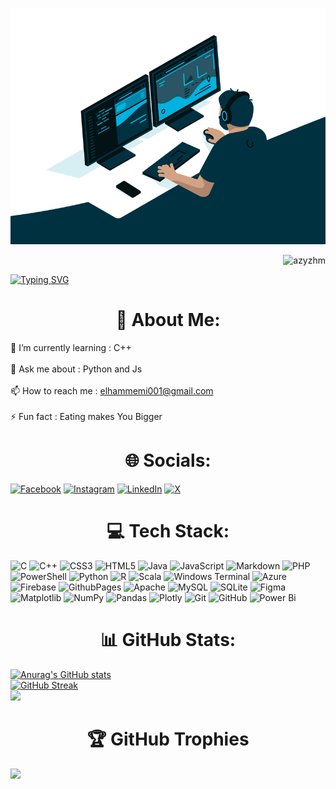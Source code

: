 ![github](assets/github.gif)
<p align="right"> <img src="https://komarev.com/ghpvc/?username=azyzhm&label=Profile%20views&color=0e75b6&style=flat" alt="azyzhm" /> </p>

[![Typing SVG](https://readme-typing-svg.demolab.com?font=Fira+Code&size=30&pause=1000&center=true&vCenter=true&random=false&width=1000&height=100&lines=Hi+%2C+I'm+Azyz;Data+Analyst+%26+AI+enthusiast)](https://git.io/typing-svg)

# <h1 align="center">💫 About Me:</h1>

🌱 I’m currently learning : C++<br><br>💬 Ask me about : Python and Js<br><br>📫 How to reach me : elhammemi001@gmail.com<br><br>⚡ Fun fact : Eating makes You Bigger


## <h1 align="center">🌐 Socials:</h1>
<span align="center">[![Facebook](https://img.shields.io/badge/Facebook-%231877F2.svg?logo=Facebook&logoColor=white)](https://facebook.com/hammemiazyz) [![Instagram](https://img.shields.io/badge/Instagram-%23E4405F.svg?logo=Instagram&logoColor=white)](https://instagram.com/hammemiazyz) [![LinkedIn](https://img.shields.io/badge/LinkedIn-%230077B5.svg?logo=linkedin&logoColor=white)](https://linkedin.com/in/mohammed-aziz-hammemi-696b78263) [![X](https://img.shields.io/badge/X-black.svg?logo=X&logoColor=white)](https://x.com/MICoRaZoN0)</span>

# <h1 align="center">💻 Tech Stack:</h1>
![C](https://img.shields.io/badge/c-%2300599C.svg?style=for-the-badge&logo=c&logoColor=white) ![C++](https://img.shields.io/badge/c++-%2300599C.svg?style=for-the-badge&logo=c%2B%2B&logoColor=white) ![CSS3](https://img.shields.io/badge/css3-%231572B6.svg?style=for-the-badge&logo=css3&logoColor=white) ![HTML5](https://img.shields.io/badge/html5-%23E34F26.svg?style=for-the-badge&logo=html5&logoColor=white) ![Java](https://img.shields.io/badge/java-%23ED8B00.svg?style=for-the-badge&logo=openjdk&logoColor=white) ![JavaScript](https://img.shields.io/badge/javascript-%23323330.svg?style=for-the-badge&logo=javascript&logoColor=%23F7DF1E) ![Markdown](https://img.shields.io/badge/markdown-%23000000.svg?style=for-the-badge&logo=markdown&logoColor=white) ![PHP](https://img.shields.io/badge/php-%23777BB4.svg?style=for-the-badge&logo=php&logoColor=white) ![PowerShell](https://img.shields.io/badge/PowerShell-%235391FE.svg?style=for-the-badge&logo=powershell&logoColor=white) ![Python](https://img.shields.io/badge/python-3670A0?style=for-the-badge&logo=python&logoColor=ffdd54) ![R](https://img.shields.io/badge/r-%23276DC3.svg?style=for-the-badge&logo=r&logoColor=white) ![Scala](https://img.shields.io/badge/scala-%23DC322F.svg?style=for-the-badge&logo=scala&logoColor=white) ![Windows Terminal](https://img.shields.io/badge/Windows%20Terminal-%234D4D4D.svg?style=for-the-badge&logo=windows-terminal&logoColor=white) ![Azure](https://img.shields.io/badge/azure-%230072C6.svg?style=for-the-badge&logo=microsoftazure&logoColor=white) ![Firebase](https://img.shields.io/badge/firebase-%23039BE5.svg?style=for-the-badge&logo=firebase) ![GithubPages](https://img.shields.io/badge/github%20pages-121013?style=for-the-badge&logo=github&logoColor=white) ![Apache](https://img.shields.io/badge/apache-%23D42029.svg?style=for-the-badge&logo=apache&logoColor=white) ![MySQL](https://img.shields.io/badge/mysql-4479A1.svg?style=for-the-badge&logo=mysql&logoColor=white) ![SQLite](https://img.shields.io/badge/sqlite-%2307405e.svg?style=for-the-badge&logo=sqlite&logoColor=white) ![Figma](https://img.shields.io/badge/figma-%23F24E1E.svg?style=for-the-badge&logo=figma&logoColor=white) ![Matplotlib](https://img.shields.io/badge/Matplotlib-%23ffffff.svg?style=for-the-badge&logo=Matplotlib&logoColor=black) ![NumPy](https://img.shields.io/badge/numpy-%23013243.svg?style=for-the-badge&logo=numpy&logoColor=white) ![Pandas](https://img.shields.io/badge/pandas-%23150458.svg?style=for-the-badge&logo=pandas&logoColor=white) ![Plotly](https://img.shields.io/badge/Plotly-%233F4F75.svg?style=for-the-badge&logo=plotly&logoColor=white) ![Git](https://img.shields.io/badge/git-%23F05033.svg?style=for-the-badge&logo=git&logoColor=white) ![GitHub](https://img.shields.io/badge/github-%23121011.svg?style=for-the-badge&logo=github&logoColor=white) ![Power Bi](https://img.shields.io/badge/power_bi-F2C811?style=for-the-badge&logo=powerbi&logoColor=black)
# <h1 align="center"> 📊 GitHub Stats:</h1>
[![Anurag's GitHub stats](https://github-readme-stats.vercel.app/api?username=AzyzHm&theme=dracula)](https://github.com/anuraghazra/github-readme-stats)<br/>
[![GitHub Streak](https://streak-stats.demolab.com?user=AzyzHm&theme=dracula)](https://git.io/streak-stats)<br/>
![](https://github-readme-stats.vercel.app/api/top-langs/?username=AzyzHm&theme=dracula&hide_border=false&include_all_commits=true&count_private=true&layout=compact)

## <h1 align="center">🏆 GitHub Trophies</h1>
![](https://github-profile-trophy.vercel.app/?username=AzyzHm&theme=dracula&no-frame=true&no-bg=true&margin-w=15)